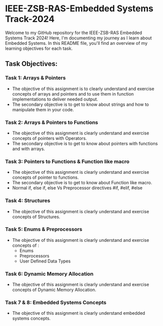 # IEEE-ZSB-RAS-Embedded Systems Track-2024

Welcome to my GitHub repository for the IEEE-ZSB-RAS Embedded Systems Track 2024! Here, I'm documenting my journey as I learn about Embedded Systems. In this README file, you'll find an overview of my learning objectives for each task.

## Task Objectives:

### Task 1: Arrays & Pointers 
- The objective of this assignment is to clearly understand and exercise concepts of arrays and pointers and to use them in function implementations to deliver needed output.
- The secondary objective is to get to know about strings and how to manipulate them in your code.

### Task 2: Arrays & Pointers to Functions
- The objective of this assignment is clearly understand and exercise concepts of pointers with Operators.
- The secondary objective is to get to know about pointers with functions and with arrays.

### Task 3: Pointers to Functions & Function like macro
- The objective of this assignment is clearly understand and exercise concepts of pointer to functions.
- The secondary objective is to get to know about  Function like macro.
- Normal if, else if, else Vs Preprocessor directives #if, #elif, #else

### Task 4: Structures
- The objective of this assignment is clearly understand and exercise concepts of Structures.

### Task 5: Enums & Preprocessors
- The objective of this assignment is clearly understand and exercise concepts of :
    - Enums 
    - Preprocessors 
    - User Defined Data Types 

### Task 6: Dynamic Memory Allocation
- The objective of this assignment is clearly understand and exercise concepts of Dynamic Memory Allocation.

### Task 7 & 8: Embedded Systems Concepts
- The objective of this assignment is clearly understand embedded systems concepts.